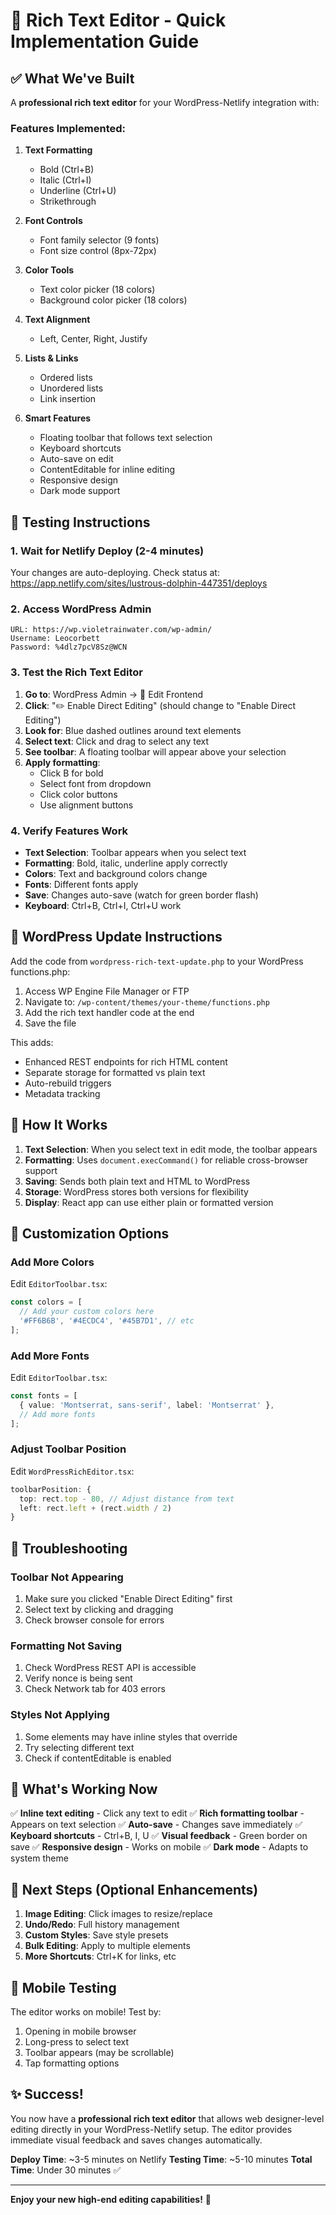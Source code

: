 # 🚀 Rich Text Editor - Quick Implementation Guide

## ✅ What We've Built

A **professional rich text editor** for your WordPress-Netlify integration with:

### Features Implemented:
1. **Text Formatting**
   - Bold (Ctrl+B)
   - Italic (Ctrl+I) 
   - Underline (Ctrl+U)
   - Strikethrough

2. **Font Controls**
   - Font family selector (9 fonts)
   - Font size control (8px-72px)

3. **Color Tools**
   - Text color picker (18 colors)
   - Background color picker (18 colors)

4. **Text Alignment**
   - Left, Center, Right, Justify

5. **Lists & Links**
   - Ordered lists
   - Unordered lists
   - Link insertion

6. **Smart Features**
   - Floating toolbar that follows text selection
   - Keyboard shortcuts
   - Auto-save on edit
   - ContentEditable for inline editing
   - Responsive design
   - Dark mode support

## 🚀 Testing Instructions

### 1. Wait for Netlify Deploy (2-4 minutes)
Your changes are auto-deploying. Check status at:
https://app.netlify.com/sites/lustrous-dolphin-447351/deploys

### 2. Access WordPress Admin
```
URL: https://wp.violetrainwater.com/wp-admin/
Username: Leocorbett
Password: %4dlz7pcV8Sz@WCN
```

### 3. Test the Rich Text Editor

1. **Go to**: WordPress Admin → 🎨 Edit Frontend
2. **Click**: "✏️ Enable Direct Editing" (should change to "Enable Direct Editing")
3. **Look for**: Blue dashed outlines around text elements
4. **Select text**: Click and drag to select any text
5. **See toolbar**: A floating toolbar will appear above your selection
6. **Apply formatting**: 
   - Click B for bold
   - Select font from dropdown
   - Click color buttons
   - Use alignment buttons

### 4. Verify Features Work

- **Text Selection**: Toolbar appears when you select text
- **Formatting**: Bold, italic, underline apply correctly
- **Colors**: Text and background colors change
- **Fonts**: Different fonts apply
- **Save**: Changes auto-save (watch for green border flash)
- **Keyboard**: Ctrl+B, Ctrl+I, Ctrl+U work

## 📝 WordPress Update Instructions

Add the code from `wordpress-rich-text-update.php` to your WordPress functions.php:

1. Access WP Engine File Manager or FTP
2. Navigate to: `/wp-content/themes/your-theme/functions.php`
3. Add the rich text handler code at the end
4. Save the file

This adds:
- Enhanced REST endpoints for rich HTML content
- Separate storage for formatted vs plain text
- Auto-rebuild triggers
- Metadata tracking

## 🎨 How It Works

1. **Text Selection**: When you select text in edit mode, the toolbar appears
2. **Formatting**: Uses `document.execCommand()` for reliable cross-browser support
3. **Saving**: Sends both plain text and HTML to WordPress
4. **Storage**: WordPress stores both versions for flexibility
5. **Display**: React app can use either plain or formatted version

## 🔧 Customization Options

### Add More Colors
Edit `EditorToolbar.tsx`:
```typescript
const colors = [
  // Add your custom colors here
  '#FF6B6B', '#4ECDC4', '#45B7D1', // etc
];
```

### Add More Fonts
Edit `EditorToolbar.tsx`:
```typescript
const fonts = [
  { value: 'Montserrat, sans-serif', label: 'Montserrat' },
  // Add more fonts
];
```

### Adjust Toolbar Position
Edit `WordPressRichEditor.tsx`:
```typescript
toolbarPosition: {
  top: rect.top - 80, // Adjust distance from text
  left: rect.left + (rect.width / 2)
}
```

## 🚨 Troubleshooting

### Toolbar Not Appearing
1. Make sure you clicked "Enable Direct Editing" first
2. Select text by clicking and dragging
3. Check browser console for errors

### Formatting Not Saving
1. Check WordPress REST API is accessible
2. Verify nonce is being sent
3. Check Network tab for 403 errors

### Styles Not Applying
1. Some elements may have inline styles that override
2. Try selecting different text
3. Check if contentEditable is enabled

## 🎯 What's Working Now

✅ **Inline text editing** - Click any text to edit
✅ **Rich formatting toolbar** - Appears on text selection
✅ **Auto-save** - Changes save immediately
✅ **Keyboard shortcuts** - Ctrl+B, I, U
✅ **Visual feedback** - Green border on save
✅ **Responsive design** - Works on mobile
✅ **Dark mode** - Adapts to system theme

## 🚀 Next Steps (Optional Enhancements)

1. **Image Editing**: Click images to resize/replace
2. **Undo/Redo**: Full history management
3. **Custom Styles**: Save style presets
4. **Bulk Editing**: Apply to multiple elements
5. **More Shortcuts**: Ctrl+K for links, etc

## 📱 Mobile Testing

The editor works on mobile! Test by:
1. Opening in mobile browser
2. Long-press to select text
3. Toolbar appears (may be scrollable)
4. Tap formatting options

## ✨ Success!

You now have a **professional rich text editor** that allows web designer-level editing directly in your WordPress-Netlify setup. The editor provides immediate visual feedback and saves changes automatically.

**Deploy Time**: ~3-5 minutes on Netlify
**Testing Time**: ~5-10 minutes
**Total Time**: Under 30 minutes ✅

---

**Enjoy your new high-end editing capabilities!** 🎉